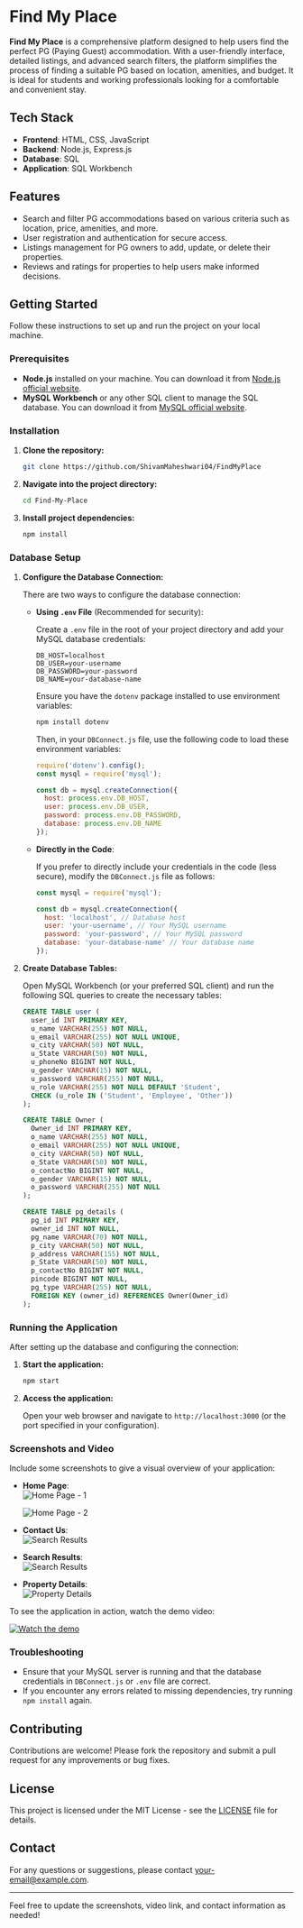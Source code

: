 
# Find My Place

**Find My Place** is a comprehensive platform designed to help users find the perfect PG (Paying Guest) accommodation. With a user-friendly interface, detailed listings, and advanced search filters, the platform simplifies the process of finding a suitable PG based on location, amenities, and budget. It is ideal for students and working professionals looking for a comfortable and convenient stay.

## Tech Stack

- **Frontend**: HTML, CSS, JavaScript
- **Backend**: Node.js, Express.js
- **Database**: SQL
- **Application**: SQL Workbench

## Features

- Search and filter PG accommodations based on various criteria such as location, price, amenities, and more.
- User registration and authentication for secure access.
- Listings management for PG owners to add, update, or delete their properties.
- Reviews and ratings for properties to help users make informed decisions.

## Getting Started

Follow these instructions to set up and run the project on your local machine.

### Prerequisites

- **Node.js** installed on your machine. You can download it from [Node.js official website](https://nodejs.org/).
- **MySQL Workbench** or any other SQL client to manage the SQL database. You can download it from [MySQL official website](https://dev.mysql.com/downloads/workbench/).

### Installation

1. **Clone the repository:**

   ```bash
   git clone https://github.com/ShivamMaheshwari04/FindMyPlace
   ```


2. **Navigate into the project directory:**

   ```bash
   cd Find-My-Place
   ```

3. **Install project dependencies:**

   ```bash
   npm install
   ```

### Database Setup

1. **Configure the Database Connection:**

   There are two ways to configure the database connection:

   - **Using `.env` File** (Recommended for security):
     
     Create a `.env` file in the root of your project directory and add your MySQL database credentials:

     ```env
     DB_HOST=localhost
     DB_USER=your-username
     DB_PASSWORD=your-password
     DB_NAME=your-database-name
     ```

     Ensure you have the `dotenv` package installed to use environment variables:

     ```bash
     npm install dotenv
     ```

     Then, in your `DBConnect.js` file, use the following code to load these environment variables:

     ```javascript
     require('dotenv').config();
     const mysql = require('mysql');

     const db = mysql.createConnection({
       host: process.env.DB_HOST,
       user: process.env.DB_USER,
       password: process.env.DB_PASSWORD,
       database: process.env.DB_NAME
     });
     ```

   - **Directly in the Code**:

     If you prefer to directly include your credentials in the code (less secure), modify the `DBConnect.js` file as follows:

     ```javascript
     const mysql = require('mysql');

     const db = mysql.createConnection({
       host: 'localhost', // Database host
       user: 'your-username', // Your MySQL username
       password: 'your-password', // Your MySQL password
       database: 'your-database-name' // Your database name
     });
     ```

2. **Create Database Tables:**

   Open MySQL Workbench (or your preferred SQL client) and run the following SQL queries to create the necessary tables:

   ```sql
   CREATE TABLE user (
     user_id INT PRIMARY KEY,
     u_name VARCHAR(255) NOT NULL,
     u_email VARCHAR(255) NOT NULL UNIQUE,
     u_city VARCHAR(50) NOT NULL,
     u_State VARCHAR(50) NOT NULL,
     u_phoneNo BIGINT NOT NULL,
     u_gender VARCHAR(15) NOT NULL,
     u_password VARCHAR(255) NOT NULL,
     u_role VARCHAR(255) NOT NULL DEFAULT 'Student',
     CHECK (u_role IN ('Student', 'Employee', 'Other'))
   );

   CREATE TABLE Owner (
     Owner_id INT PRIMARY KEY,
     o_name VARCHAR(255) NOT NULL,
     o_email VARCHAR(255) NOT NULL UNIQUE,
     o_city VARCHAR(50) NOT NULL,
     o_State VARCHAR(50) NOT NULL,
     o_contactNo BIGINT NOT NULL,
     o_gender VARCHAR(15) NOT NULL,
     o_password VARCHAR(255) NOT NULL
   );

   CREATE TABLE pg_details (
     pg_id INT PRIMARY KEY,
     owner_id INT NOT NULL,
     pg_name VARCHAR(70) NOT NULL,
     p_city VARCHAR(50) NOT NULL,
     p_address VARCHAR(155) NOT NULL,
     p_State VARCHAR(50) NOT NULL,
     p_contactNo BIGINT NOT NULL,
     pincode BIGINT NOT NULL,
     pg_type VARCHAR(255) NOT NULL,
     FOREIGN KEY (owner_id) REFERENCES Owner(Owner_id)
   );
   ```

### Running the Application

After setting up the database and configuring the connection:

1. **Start the application:**

   ```bash
   npm start
   ```

2. **Access the application:**

   Open your web browser and navigate to `http://localhost:3000` (or the port specified in your configuration).

### Screenshots and Video

Include some screenshots to give a visual overview of your application:

- **Home Page**:  
  ![Home Page - 1 ](screenshots/home-page.png)

  ![Home Page - 2 ](screenshots/2.png)



- **Contact Us**:  
  ![Search Results](screenshots/Contact.png)

- **Search Results**:  
  ![Search Results](screenshots/search-results.png)

- **Property Details**:  
  ![Property Details](screenshots/property-details.png)

To see the application in action, watch the demo video:

[![Watch the demo](https://img.youtube.com/vi/YOUR_VIDEO_ID/maxresdefault.jpg)](https://www.youtube.com/watch?v=YOUR_VIDEO_ID)


### Troubleshooting

- Ensure that your MySQL server is running and that the database credentials in `DBConnect.js` or `.env` file are correct.
- If you encounter any errors related to missing dependencies, try running `npm install` again.

## Contributing

Contributions are welcome! Please fork the repository and submit a pull request for any improvements or bug fixes.

## License

This project is licensed under the MIT License - see the [LICENSE](LICENSE) file for details.

## Contact

For any questions or suggestions, please contact [your-email@example.com](mailto:your-email@example.com).

---

Feel free to update the screenshots, video link, and contact information as needed!
